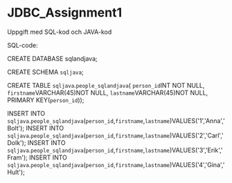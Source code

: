 # JDBC_Assignment1
Uppgift med SQL-kod och JAVA-kod

SQL-code:

CREATE DATABASE sqlandjava;

CREATE SCHEMA `sqljava`;

CREATE TABLE `sqljava`.`people_sqlandjava`(
`person_id`INT NOT NULL,
`firstname`VARCHAR(45)NOT NULL,
`lastname`VARCHAR(45)NOT NULL,
PRIMARY KEY(`person_id`));

INSERT INTO `sqljava`.`people_sqlandjava`(`person_id`,`firstname`,`lastname`)VALUES('1','Anna','Bolt');
INSERT INTO `sqljava`.`people_sqlandjava`(`person_id`,`firstname`,`lastname`)VALUES('2','Carl','Dolk');
INSERT INTO `sqljava`.`people_sqlandjava`(`person_id`,`firstname`,`lastname`)VALUES('3','Erik','Fram');
INSERT INTO `sqljava`.`people_sqlandjava`(`person_id`,`firstname`,`lastname`)VALUES('4','Gina','Hult');
